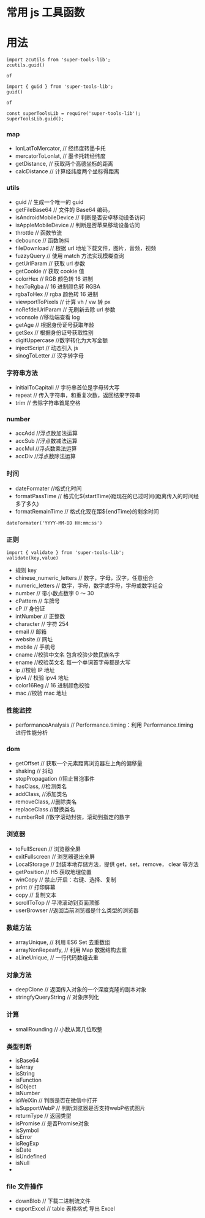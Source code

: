 # 常用 js 工具函数

# 用法

```
import zcutils from 'super-tools-lib';
zcutils.guid()

of

import { guid } from 'super-tools-lib';
guid()

of

const superToolsLib = require('super-tools-lib');
superToolsLib.guid();
```

### map

- lonLatToMercator, // 经纬度转墨卡托
- mercatorToLonlat, // 墨卡托转经纬度
- getDistance, // 获取两个高德坐标的距离
- calcDistance // 计算经纬度两个坐标得距离

### utils

- guid // 生成一个唯一的 guid
- getFileBase64 // 文件的 Base64 编码，
- isAndroidMobileDevice // 判断是否安卓移动设备访问
- isAppleMobileDevice // 判断是否苹果移动设备访问
- throttle // 函数节流
- debounce // 函数防抖
- fileDownload // 根据 url 地址下载文件，图片，音频，视频
- fuzzyQuery // 使用 match 方法实现模糊查询
- getUrlParam // 获取 url 参数
- getCookie // 获取 cookie 值
- colorHex // RGB 颜色转 16 进制
- hexToRgba // 16 进制颜色转 RGBA
- rgbaToHex // rgba 颜色转 16 进制
- viewportToPixels // 计算 vh / vw 转 px
- noRefdelUrlParam // 无刷新去除 url 参数
- vconsole //移动端查看 log
- getAge // 根据身份证号获取年龄
- getSex // 根据身份证号获取性别
- digitUppercase //数字转化为大写金额
- injectScript // 动态引入 js
- sinogToLetter // 汉字转字母

### 字符串方法

- initialToCapitali // 字符串首位是字母转大写
- repeat // 传入字符串，和重复次数，返回结果字符串
- trim // 去除字符串首尾空格

### number
- accAdd //浮点数加法运算
- accSub //浮点数减法运算
- accMul //浮点数乘法运算
- accDiv //浮点数除法运算

### 时间

- dateFormater //格式化时间
- formatPassTime // 格式化${startTime}距现在的已过时间(距离传入的时间经多了多久)
- formatRemainTime // 格式化现在距${endTime}的剩余时间

```
dateFormater('YYYY-MM-DD HH:mm:ss')
```

### 正则

```
import { validate } from 'super-tools-lib';
validate(key,value)
```

- 规则 key
- chinese_numeric_letters // 数字，字母，汉字，任意组合
- numeric_letters // 数字，字母，数字或字母，字母或数字组合
- number // 带小数点数字 0 ～ 30
- cPattern // 车牌号
- cP // 身份证
- intNumber // 正整数
- character // 字符 254
- email // 邮箱
- website // 网址
- mobile // 手机号
- cname //校验中文名 包含校验少数民族名字
- ename //校验英文名 每一个单词首字母都是大写
- ip //校验 IP 地址
- ipv4 // 校验 ipv4 地址
- color16Reg // 16 进制颜色校验
- mac //校验 mac 地址

### 性能监控

- performanceAnalysis // Performance.timing：利用 Performance.timing 进行性能分析

### dom

- getOffset // 获取一个元素距离浏览器左上角的偏移量
- shaking // 抖动
- stopPropagation //阻止冒泡事件
- hasClass, //检测类名
- addClass, //添加类名
- removeClass, //删除类名
- replaceClass //替换类名
- numberRoll //数字滚动封装，滚动到指定的数字

### 浏览器

- toFullScreen // 浏览器全屏
- exitFullscreen // 浏览器退出全屏
- LocalStorage // 封装本地存储方法，提供 get，set，remove， clear 等方法
- getPosition // H5 获取地理位置
- winCopy // 禁止/开启：右键、选择、复制
- print // 打印屏幕
- copy // 复制文本
- scrollToTop // 平滑滚动到页面顶部
- userBrowser //返回当前浏览器是什么类型的浏览器

### 数组方法

- arrayUnique, // 利用 ES6 Set 去重数组
- arrayNonRepeatfy, // 利用 Map 数据结构去重
- aLineUnique, // 一行代码数组去重

### 对象方法

- deepClone // 返回传入对象的一个深度克隆的副本对象
- stringfyQueryString // 对象序列化

### 计算

- smallRounding // 小数从第几位取整

### 类型判断

- isBase64
- isArray
- isString
- isFunction
- isObject
- isNumber
- isWeiXin // 判断是否在微信中打开
- isSupportWebP // 判断浏览器是否支持webP格式图片
- returnType // 返回类型
- isPromise // 是否Promise对象
- isSymbol 
- isError
- isRegExp
- isDate
- isUndefined
- isNull
- 

### file 文件操作

- downBlob // 下载二进制流文件
- exportExcel // table 表格格式 导出 Excel
